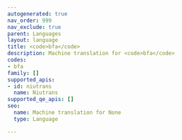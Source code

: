 ```yaml
---
autogenerated: true
nav_order: 999
nav_exclude: true
parent: Languages
layout: language
title: <code>bfa</code>
description: Machine translation for <code>bfa</code>
codes:
- bfa
family: []
supported_apis:
- id: niutrans
  name: Niutrans
supported_qe_apis: []
seo:
  name: Machine translation for None
  type: Language

---
```



